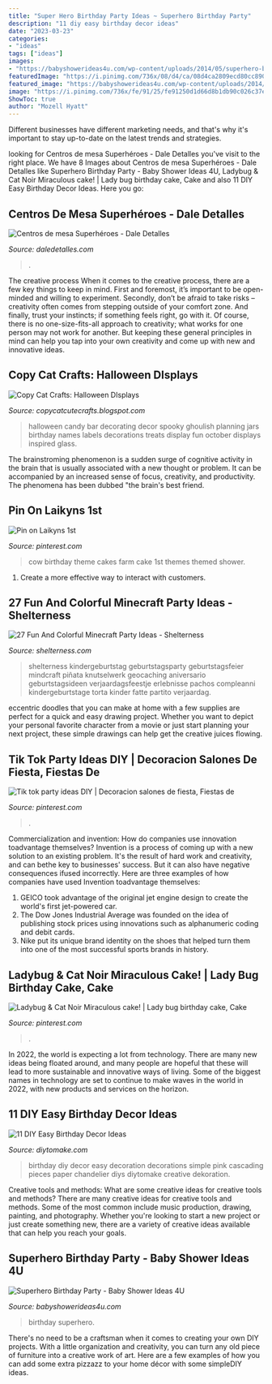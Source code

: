```yaml
---
title: "Super Hero Birthday Party Ideas ~ Superhero Birthday Party"
description: "11 diy easy birthday decor ideas"
date: "2023-03-23"
categories:
- "ideas"
tags: ["ideas"]
images:
- "https://babyshowerideas4u.com/wp-content/uploads/2014/05/superhero-birthday-party-ideas-table-setting-little-capes-and-masks-682x1024.jpg"
featuredImage: "https://i.pinimg.com/736x/08/d4/ca/08d4ca2809ecd80cc8906df9670caa9b.jpg"
featured_image: "https://babyshowerideas4u.com/wp-content/uploads/2014/05/superhero-birthday-party-ideas-table-setting-little-capes-and-masks-682x1024.jpg"
image: "https://i.pinimg.com/736x/fe/91/25/fe91250d1d66d8b1db90c026c37e0ac2.jpg"
ShowToc: true
author: "Mozell Hyatt"
---
```



Different businesses have different marketing needs, and that's why it's important to stay up-to-date on the latest trends and strategies.

	

		
looking for Centros de mesa Superhéroes - Dale Detalles you've visit to the right place. We have 8 Images about Centros de mesa Superhéroes - Dale Detalles like Superhero Birthday Party - Baby Shower Ideas 4U, Ladybug &amp; Cat Noir Miraculous cake! | Lady bug birthday cake, Cake and also 11 DIY Easy Birthday Decor Ideas. Here you go:
		
    
## Centros De Mesa Superhéroes - Dale Detalles

<img loading=lazy src="https://i0.wp.com/www.daledetalles.com/wp-content/uploads/2016/03/superheroes10.jpg" onerror="this.onerror=null;this.src='https://tse3.mm.bing.net/th?id=OIP.B0cPOlgRH2ksNhF_Jwo-ZAHaIg&amp;pid=15.1';" alt="Centros de mesa Superhéroes - Dale Detalles">

_Source: daledetalles.com_

>. 

	

The creative process
When it comes to the creative process, there are a few key things to keep in mind. First and foremost, it’s important to be open-minded and willing to experiment. Secondly, don’t be afraid to take risks – creativity often comes from stepping outside of your comfort zone. And finally, trust your instincts; if something feels right, go with it.
Of course, there is no one-size-fits-all approach to creativity; what works for one person may not work for another. But keeping these general principles in mind can help you tap into your own creativity and come up with new and innovative ideas.

    
## Copy Cat Crafts: Halloween DIsplays

<img loading=lazy src="http://3.bp.blogspot.com/_1IwJSFYdX2s/TIAm8XZbqjI/AAAAAAAAZAk/02AndYH0vF8/s1600/Tray+of+Halloween+Candy+012.JPG" onerror="this.onerror=null;this.src='https://tse4.mm.bing.net/th?id=OIP.uRo_8sQVW54KPeTfOrGuRAHaLG&amp;pid=15.1';" alt="Copy Cat Crafts: Halloween DIsplays">

_Source: copycatcutecrafts.blogspot.com_

>halloween candy bar decorating decor spooky ghoulish planning jars birthday names labels decorations treats display fun october displays inspired glass. 

	

The brainstroming phenomenon is a sudden surge of cognitive activity in the brain that is usually associated with a new thought or problem. It can be accompanied by an increased sense of focus, creativity, and productivity. The phenomena has been dubbed "the brain's best friend.

    
## Pin On Laikyns 1st

<img loading=lazy src="https://i.pinimg.com/736x/0d/5e/ac/0d5eac61d7e154db2ff0c1d92537dba9--theme-cakes-cow.jpg" onerror="this.onerror=null;this.src='https://tse1.mm.bing.net/th?id=OIP.fZeHn-L6i0mKKBBsx7kiCAHaJ3&amp;pid=15.1';" alt="Pin on Laikyns 1st">

_Source: pinterest.com_

>cow birthday theme cakes farm cake 1st themes themed shower. 

	

1. Create a more effective way to interact with customers.

    
## 27 Fun And Colorful Minecraft Party Ideas - Shelterness

<img loading=lazy src="https://i.shelterness.com/2016/10/09-Minecraft-dessert-table-decor-made-of-cardboard.jpg" onerror="this.onerror=null;this.src='https://tse3.mm.bing.net/th?id=OIP.8-m93F7ot3Q4Z-piogfpBgHaJ4&amp;pid=15.1';" alt="27 Fun And Colorful Minecraft Party Ideas - Shelterness">

_Source: shelterness.com_

>shelterness kindergeburtstag geburtstagsparty geburtstagsfeier mindcraft piñata knutselwerk geocaching aniversario geburtstagsideen verjaardagsfeestje erlebnisse pachos compleanni kindergeburtstage torta kinder fatte partito verjaardag. 

	

eccentric doodles that you can make at home with a few supplies are perfect for a quick and easy drawing project. Whether you want to depict your personal favorite character from a movie or just start planning your next project, these simple drawings can help get the creative juices flowing.

    
## Tik Tok Party Ideas DIY | Decoracion Salones De Fiesta, Fiestas De

<img loading=lazy src="https://i.pinimg.com/736x/fe/91/25/fe91250d1d66d8b1db90c026c37e0ac2.jpg" onerror="this.onerror=null;this.src='https://tse2.mm.bing.net/th?id=OIP.WyhMVTivrhl8xFCQFhN2eAHaJ3&amp;pid=15.1';" alt="Tik tok party ideas DIY | Decoracion salones de fiesta, Fiestas de">

_Source: pinterest.com_

>. 

	

Commercialization and invention: How do companies use innovation toadvantage themselves?
Invention is a process of coming up with a new solution to an existing problem. It's the result of hard work and creativity, and can bethe key to businesses' success. But it can also have negative consequences ifused incorrectly. Here are three examples of how companies have used Invention toadvantage themselves: 
1. GEICO took advantage of the original jet engine design to create the world's first jet-powered car.
2. The Dow Jones Industrial Average was founded on the idea of publishing stock prices using innovations such as alphanumeric coding and debit cards.
3. Nike put its unique brand identity on the shoes that helped turn them into one of the most successful sports brands in history.

    
## Ladybug &amp; Cat Noir Miraculous Cake! | Lady Bug Birthday Cake, Cake

<img loading=lazy src="https://i.pinimg.com/736x/08/d4/ca/08d4ca2809ecd80cc8906df9670caa9b.jpg" onerror="this.onerror=null;this.src='https://tse1.mm.bing.net/th?id=OIP.pjUFMxjBGH-zoxNLoxR0WAHaKz&amp;pid=15.1';" alt="Ladybug &amp; Cat Noir Miraculous cake! | Lady bug birthday cake, Cake">

_Source: pinterest.com_

>. 

	

In 2022, the world is expecting a lot from technology. There are many new ideas being floated around, and many people are hopeful that these will lead to more sustainable and innovative ways of living. Some of the biggest names in technology are set to continue to make waves in the world in 2022, with new products and services on the horizon.

    
## 11 DIY Easy Birthday Decor Ideas

<img loading=lazy src="https://www.diytomake.com/wp-content/uploads/2015/09/Cascading-Pink.jpg" onerror="this.onerror=null;this.src='https://tse1.mm.bing.net/th?id=OIP.ShIUAfxBwrBFdZP1GoBLVwHaLH&amp;pid=15.1';" alt="11 DIY Easy Birthday Decor Ideas">

_Source: diytomake.com_

>birthday diy decor easy decoration decorations simple pink cascading pieces paper chandelier diys diytomake creative dekoration. 

	

Creative tools and methods: What are some creative ideas for creative tools and methods?
There are many creative ideas for creative tools and methods. Some of the most common include music production, drawing, painting, and photography. Whether you're looking to start a new project or just create something new, there are a variety of creative ideas available that can help you reach your goals.

    
## Superhero Birthday Party - Baby Shower Ideas 4U

<img loading=lazy src="https://babyshowerideas4u.com/wp-content/uploads/2014/05/superhero-birthday-party-ideas-table-setting-little-capes-and-masks-682x1024.jpg" onerror="this.onerror=null;this.src='https://tse4.mm.bing.net/th?id=OIP.WqOaw8PXkrcZSVBjPyrcsgHaLH&amp;pid=15.1';" alt="Superhero Birthday Party - Baby Shower Ideas 4U">

_Source: babyshowerideas4u.com_

>birthday superhero. 

	

There's no need to be a craftsman when it comes to creating your own DIY projects. With a little organization and creativity, you can turn any old piece of furniture into a creative work of art. Here are a few examples of how you can add some extra pizzazz to your home décor with some simpleDIY ideas.


